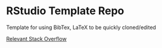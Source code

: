 # RStudio Template Repo
Template for using BibTex, LaTeX to be quickly cloned/edited

[Relevant Stack Overflow](http://stackoverflow.com/questions/19097259/how-to-move-a-git-repository-into-another-directory-and-make-that-directory-a-gi)
